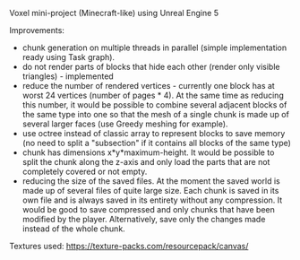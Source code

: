 Voxel mini-project (Minecraft-like) using Unreal Engine 5

Improvements:
* chunk generation on multiple threads in parallel (simple implementation ready using Task graph).
* do not render parts of blocks that hide each other (render only visible triangles) - implemented
* reduce the number of rendered vertices - currently one block has at worst 24 vertices (number of pages \* 4). At the same time as reducing this number, it would be possible to combine several adjacent blocks of the same type into one so that the mesh of a single chunk is made up of several larger faces (use Greedy meshing for example).
* use octree instead of classic array to represent blocks to save memory (no need to split a "subsection" if it contains all blocks of the same type)
* chunk has dimensions x\*y\*maximum-height. It would be possible to split the chunk along the z-axis and only load the parts that are not completely covered or not empty. 
* reducing the size of the saved files. At the moment the saved world is made up of several files of quite large size. Each chunk is saved in its own file and is always saved in its entirety without any compression. It would be good to save compressed and only chunks that have been modified by the player. Alternatively, save only the changes made instead of the whole chunk.


Textures used: https://texture-packs.com/resourcepack/canvas/
